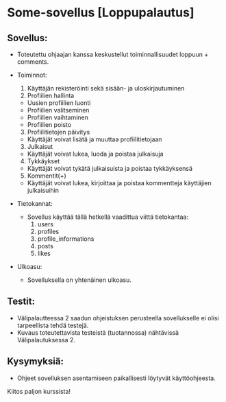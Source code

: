 # Some-sovellus [Loppupalautus]

## Sovellus:
- Toteutettu ohjaajan kanssa keskustellut toiminnallisuudet loppuun + comments.

- Toiminnot:
  1) Käyttäjän rekisteröinti sekä sisään- ja uloskirjautuminen
  2) Profiilien hallinta
    - Uusien profiilien luonti
    - Profiilien valitseminen
    - Profiilien vaihtaminen
    - Profiilien poisto
  3) Profiilitietojen päivitys
    - Käyttäjät voivat lisätä ja muuttaa profiilitietojaan
  3) Julkaisut
    - Käyttäjät voivat lukea, luoda ja poistaa julkaisuja
  4) Tykkäykset
    - Käyttäjät voivat tykätä julkaisuista ja poistaa tykkäyksensä
  5) Kommentit(+)
    - Käyttäjät voivat lukea, kirjoittaa ja poistaa kommentteja käyttäjien julkaisuihin

- Tietokannat:
  - Sovellus käyttää tällä hetkellä vaadittua viittä tietokantaa:
    1) users
    2) profiles
    3) profile_informations
    4) posts
    5) likes
    
- Ulkoasu:
  - Sovelluksella on yhtenäinen ulkoasu.


## Testit:
- Välipalautteessa 2 saadun ohjeistuksen perusteella sovellukselle ei olisi tarpeellista tehdä testejä.
- Kuvaus toteutettavista testeistä (tuotannossa) nähtävissä Välipalautuksessa 2.

## Kysymyksiä:
- Ohjeet sovelluksen asentamiseen paikallisesti löytyvät käyttöohjeesta.

Kiitos paljon kurssista!

